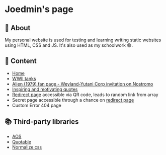 # Joedmin's page

## 🔎 About

My personal website is used for testing and learning writing static websites using HTML, CSS and JS.
It's also used as my schoolwork 😄.

## 📃 Content

* [Home](https://joedmin580.github.io/)
* [WWII tanks](https://joedmin580.github.io/pages/tanks.html)
* [Alien (1979) fan page - Weyland-Yutani Corp invitation on Nostromo](https://joedmin580.github.io/pages/alien.html)
* [Inspiring and motivating quotes](https://joedmin580.github.io/pages/quotes.html)
* [Redirect page](https://joedmin580.github.io/pages/redirect.html) accessible via QR code, leads to random link from array
* Secret page accessible through a chance on [redirect page](https://joedmin580.github.io/pages/redirect.html)
* Custom Error 404 page

## 📚 Third-party libraries

* [AOS](https://github.com/michalsnik/aos)
* [Quotable](https://github.com/lukePeavey/quotable)
* [Normalize.css](https://github.com/necolas/normalize.css/)
